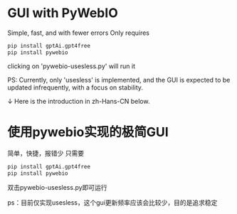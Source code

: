 # GUI with PyWebIO
Simple, fast, and with fewer errors
Only requires
```bash
pip install gptAi.gpt4free
pip install pywebio
```
clicking on 'pywebio-usesless.py' will run it

PS: Currently, only 'usesless' is implemented, and the GUI is expected to be updated infrequently, with a focus on stability.

↓ Here is the introduction in zh-Hans-CN below.

# 使用pywebio实现的极简GUI
简单，快捷，报错少
只需要
```bash
pip install gptAi.gpt4free
pip install pywebio
```

双击pywebio-usesless.py即可运行

ps：目前仅实现usesless，这个gui更新频率应该会比较少，目的是追求稳定
